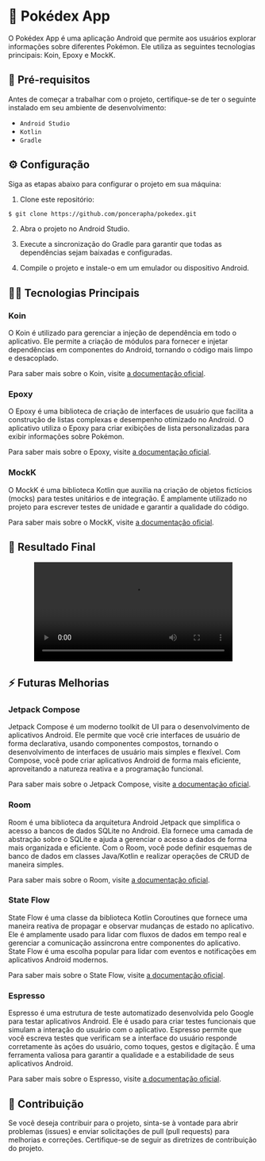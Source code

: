 
# 📱 Pokédex App

O Pokédex App é uma aplicação Android que permite aos usuários explorar informações sobre diferentes Pokémon. Ele utiliza as seguintes tecnologias principais: Koin, Epoxy e MockK.

## 📝 Pré-requisitos

Antes de começar a trabalhar com o projeto, certifique-se de ter o seguinte instalado em seu ambiente de desenvolvimento:

- `Android Studio`
- `Kotlin`
- `Gradle`

## ⚙️ Configuração

Siga as etapas abaixo para configurar o projeto em sua máquina:

1. Clone este repositório:

```bash
$ git clone https://github.com/poncerapha/pokedex.git
```

2. Abra o projeto no Android Studio.

3. Execute a sincronização do Gradle para garantir que todas as dependências sejam baixadas e configuradas.

4. Compile o projeto e instale-o em um emulador ou dispositivo Android.

## 👨‍💻 Tecnologias Principais

### Koin

O Koin é utilizado para gerenciar a injeção de dependência em todo o aplicativo. Ele permite a criação de módulos para fornecer e injetar dependências em componentes do Android, tornando o código mais limpo e desacoplado.

Para saber mais sobre o Koin, visite [a documentação oficial](https://insert-koin.io/).

### Epoxy

O Epoxy é uma biblioteca de criação de interfaces de usuário que facilita a construção de listas complexas e desempenho otimizado no Android. O aplicativo utiliza o Epoxy para criar exibições de lista personalizadas para exibir informações sobre Pokémon.

Para saber mais sobre o Epoxy, visite [a documentação oficial](https://github.com/airbnb/epoxy).

### MockK

O MockK é uma biblioteca Kotlin que auxilia na criação de objetos fictícios (mocks) para testes unitários e de integração. É amplamente utilizado no projeto para escrever testes de unidade e garantir a qualidade do código.

Para saber mais sobre o MockK, visite [a documentação oficial](https://mockk.io/).

## 📲 Resultado Final

<div align="center">
  <video src="https://github.com/poncerapha/pokedex/assets/38406330/b57ab871-a5ec-4e6b-960a-5da0f4134c2e" width="400" />
</div>

## ⚡ Futuras Melhorias

### Jetpack Compose

Jetpack Compose é um moderno toolkit de UI para o desenvolvimento de aplicativos Android. Ele permite que você crie interfaces de usuário de forma declarativa, usando componentes compostos, tornando o desenvolvimento de interfaces de usuário mais simples e flexível. Com Compose, você pode criar aplicativos Android de forma mais eficiente, aproveitando a natureza reativa e a programação funcional.

Para saber mais sobre o Jetpack Compose, visite [a documentação oficial](https://developer.android.com/jetpack/compose?gclid=CjwKCAjw-eKpBhAbEiwAqFL0mq6W1-98qW5uiDgMC7YGTtTuJGD2DcpiExLDUcNyAKTlV_JZrawl1hoCwlYQAvD_BwE&gclsrc=aw.ds).

### Room

Room é uma biblioteca da arquitetura Android Jetpack que simplifica o acesso a bancos de dados SQLite no Android. Ela fornece uma camada de abstração sobre o SQLite e ajuda a gerenciar o acesso a dados de forma mais organizada e eficiente. Com o Room, você pode definir esquemas de banco de dados em classes Java/Kotlin e realizar operações de CRUD de maneira simples.

Para saber mais sobre o Room, visite [a documentação oficial](https://developer.android.com/jetpack/androidx/releases/room).

### State Flow

State Flow é uma classe da biblioteca Kotlin Coroutines que fornece uma maneira reativa de propagar e observar mudanças de estado no aplicativo. Ele é amplamente usado para lidar com fluxos de dados em tempo real e gerenciar a comunicação assíncrona entre componentes do aplicativo. State Flow é uma escolha popular para lidar com eventos e notificações em aplicativos Android modernos.

Para saber mais sobre o State Flow, visite [a documentação oficial](https://developer.android.com/kotlin/flow/stateflow-and-sharedflow).

### Espresso

Espresso é uma estrutura de teste automatizado desenvolvida pelo Google para testar aplicativos Android. Ele é usado para criar testes funcionais que simulam a interação do usuário com o aplicativo. Espresso permite que você escreva testes que verificam se a interface do usuário responde corretamente às ações do usuário, como toques, gestos e digitação. É uma ferramenta valiosa para garantir a qualidade e a estabilidade de seus aplicativos Android.

Para saber mais sobre o Espresso, visite [a documentação oficial](https://developer.android.com/training/testing/espresso).

## 💼 Contribuição

Se você deseja contribuir para o projeto, sinta-se à vontade para abrir problemas (issues) e enviar solicitações de pull (pull requests) para melhorias e correções. Certifique-se de seguir as diretrizes de contribuição do projeto.
